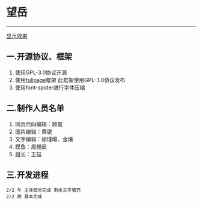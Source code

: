 ﻿# **望岳**----------[显示效果](http://129.28.114.68)## 一.开源协议、框架 ##1. 使用GPL-3.0协议开源1. 使用[fullpage](https://github.com/alvarotrigo/fullPage.js)框架 此框架使用GPL-3.0协议发布1. 使用font-spider进行字体压缩## 二.制作人员名单 ##


1. 网页代码编辑：顾晨1. 图片编辑：黄锐3. 文字编辑：徐瑾暘、金爔4. 摸鱼：周栩辰5. 组长：王喆## 三.开发进程 ##    2/2 午 主体部分完成 剩余文字填充    2/2 晚 基本完成